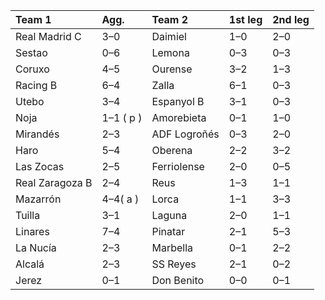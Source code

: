 | Team 1          | Agg.      | Team 2       | 1st leg   | 2nd leg   |
|:----------------|:----------|:-------------|:----------|:----------|
| Real Madrid C   | 3–0       | Daimiel      | 1–0       | 2–0       |
| Sestao          | 0–6       | Lemona       | 0–3       | 0–3       |
| Coruxo          | 4–5       | Ourense      | 3–2       | 1–3       |
| Racing B        | 6–4       | Zalla        | 6–1       | 0–3       |
| Utebo           | 3–4       | Espanyol B   | 3–1       | 0–3       |
| Noja            | 1–1 ( p ) | Amorebieta   | 0–1       | 1–0       |
| Mirandés        | 2–3       | ADF Logroñés | 0–3       | 2–0       |
| Haro            | 5–4       | Oberena      | 2–2       | 3–2       |
| Las Zocas       | 2–5       | Ferriolense  | 2–0       | 0–5       |
| Real Zaragoza B | 2–4       | Reus         | 1–3       | 1–1       |
| Mazarrón        | 4–4( a )  | Lorca        | 1–1       | 3–3       |
| Tuilla          | 3–1       | Laguna       | 2–0       | 1–1       |
| Linares         | 7–4       | Pinatar      | 2–1       | 5–3       |
| La Nucía        | 2–3       | Marbella     | 0–1       | 2–2       |
| Alcalá          | 2–3       | SS Reyes     | 2–1       | 0–2       |
| Jerez           | 0–1       | Don Benito   | 0–0       | 0–1       |
